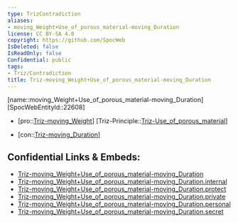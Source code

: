 ```yaml
---
type: TrizContradiction
aliases:
- moving_Weight+Use_of_porous_material-moving_Duration
license: CC BY-SA 4.0
copyright: https://github.com/SpocWeb
IsDeleted: false
IsReadOnly: false
Confidential: public
tags: 
- Triz/Contradiction
title: Triz-moving_Weight+Use_of_porous_material-moving_Duration
---
```

[name::moving_Weight+Use_of_porous_material-moving_Duration]
[SpocWebEntityId::22608]
+ [pro::[Triz-moving_Weight](tech/Triz/Parameter/Triz-moving_Weight.md)]
[Triz-Principle::[Triz-Use_of_porous_material](tech/Triz/Principle/Triz-Use_of_porous_material.md)]
- [con::[Triz-moving_Duration](tech/Triz/Parameter/Triz-moving_Duration.md)]



## Confidential Links & Embeds: 
- [Triz-moving_Weight+Use_of_porous_material-moving_Duration](../../../../_public/tech/Triz/Contradict/Triz-moving_Weight+Use_of_porous_material-moving_Duration.md) 
- [Triz-moving_Weight+Use_of_porous_material-moving_Duration.internal](../../../../_internal/tech/Triz/Contradict/Triz-moving_Weight+Use_of_porous_material-moving_Duration.internal.md) 
- [Triz-moving_Weight+Use_of_porous_material-moving_Duration.protect](../../../../_protect/tech/Triz/Contradict/Triz-moving_Weight+Use_of_porous_material-moving_Duration.protect.md) 
- [Triz-moving_Weight+Use_of_porous_material-moving_Duration.private](../../../../_private/tech/Triz/Contradict/Triz-moving_Weight+Use_of_porous_material-moving_Duration.private.md) 
- [Triz-moving_Weight+Use_of_porous_material-moving_Duration.personal](../../../../_personal/tech/Triz/Contradict/Triz-moving_Weight+Use_of_porous_material-moving_Duration.personal.md) 
- [Triz-moving_Weight+Use_of_porous_material-moving_Duration.secret](../../../../_secret/tech/Triz/Contradict/Triz-moving_Weight+Use_of_porous_material-moving_Duration.secret.md) 
